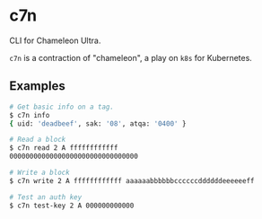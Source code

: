 # c7n

CLI for Chameleon Ultra.

`c7n` is a contraction of "chameleon", a play on `k8s` for Kubernetes.

## Examples

```sh
# Get basic info on a tag.
$ c7n info
{ uid: 'deadbeef', sak: '08', atqa: '0400' }

# Read a block
$ c7n read 2 A ffffffffffff
00000000000000000000000000000000

# Write a block
$ c7n write 2 A ffffffffffff aaaaaabbbbbbccccccddddddeeeeeeff

# Test an auth key
$ c7n test-key 2 A 000000000000
```
